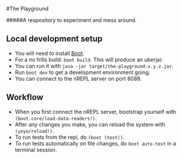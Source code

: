 #The Playground 

#####A respository to experiment and mess around.

## Local development setup

- You will need to install [Boot](https://github.com/boot-clj/boot#install).
- For a no frills build: `boot build`. This will produce an uberjar.
- You can run it with `java -jar target/the-playground-x.y.z.jar`.
- Run `boot dev` to get a development environment going.
- You can connect to the nREPL server on port 8088.

## Workflow

- When you first connect the nREPL server, bootstrap yourself with `(boot.core/load-data-readers!)`.
- After any changes you make, you can reload the system with `(yoyo/reload!)`.
- To run tests from the repl, do `(boot (test))`.
- To run tests automatically on file changes, do `boot auto-test` in a terminal session.
